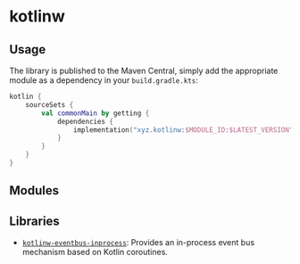 # kotlinw

## Usage

The library is published to the Maven Central, simply add the appropriate module as a dependency in your `build.gradle.kts`:

```kotlin
kotlin {
    sourceSets {
        val commonMain by getting {
            dependencies {
                implementation("xyz.kotlinw:$MODULE_ID:$LATEST_VERSION")
            }
        }
    }
}
```

## Modules

## Libraries

- [`kotlinw-eventbus-inprocess`](doc/kotlinw-eventbus-inprocess.md): Provides an in-process event bus mechanism based on Kotlin coroutines.

